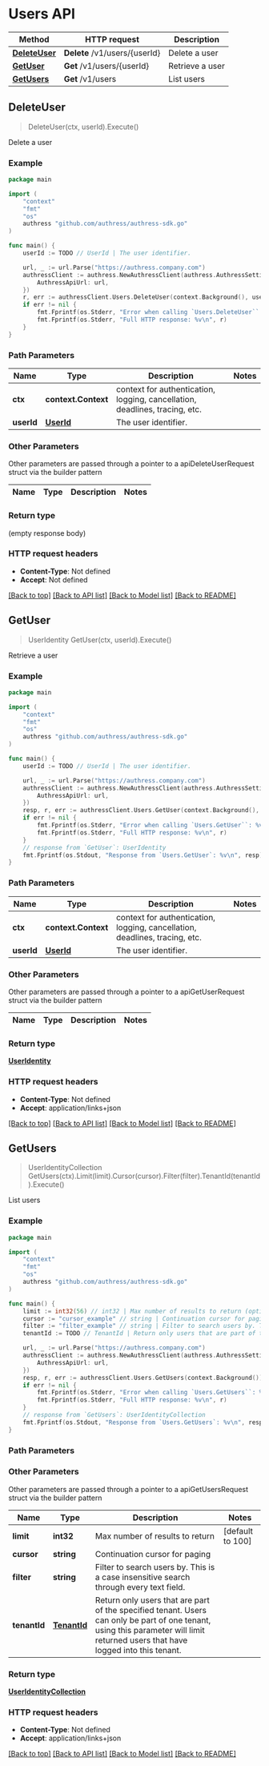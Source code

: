 # Users API

Method | HTTP request | Description
------------- | ------------- | -------------
[**DeleteUser**](#DeleteUser) | **Delete** /v1/users/{userId} | Delete a user
[**GetUser**](#GetUser) | **Get** /v1/users/{userId} | Retrieve a user
[**GetUsers**](#GetUsers) | **Get** /v1/users | List users



## DeleteUser

> DeleteUser(ctx, userId).Execute()

Delete a user



### Example

```go
package main

import (
	"context"
	"fmt"
	"os"
	authress "github.com/authress/authress-sdk.go"
)

func main() {
	userId := TODO // UserId | The user identifier.

	url, _ := url.Parse("https://authress.company.com")
	authressClient := authress.NewAuthressClient(authress.AuthressSettings{
		AuthressApiUrl: url,
	})
	r, err := authressClient.Users.DeleteUser(context.Background(), userId).Execute()
	if err != nil {
		fmt.Fprintf(os.Stderr, "Error when calling `Users.DeleteUser``: %v\n", err)
		fmt.Fprintf(os.Stderr, "Full HTTP response: %v\n", r)
	}
}
```

### Path Parameters


Name | Type | Description  | Notes
------------- | ------------- | ------------- | -------------
**ctx** | **context.Context** | context for authentication, logging, cancellation, deadlines, tracing, etc.
**userId** | [**UserId**](.md) | The user identifier. | 

### Other Parameters

Other parameters are passed through a pointer to a apiDeleteUserRequest struct via the builder pattern


Name | Type | Description  | Notes
------------- | ------------- | ------------- | -------------


### Return type

 (empty response body)

### HTTP request headers

- **Content-Type**: Not defined
- **Accept**: Not defined

[[Back to top]](#) [[Back to API list]](./README.md#documentation-for-api-endpoints)
[[Back to Model list]](./README.md#documentation-for-models)
[[Back to README]](./README.md)


## GetUser

> UserIdentity GetUser(ctx, userId).Execute()

Retrieve a user



### Example

```go
package main

import (
	"context"
	"fmt"
	"os"
	authress "github.com/authress/authress-sdk.go"
)

func main() {
	userId := TODO // UserId | The user identifier.

	url, _ := url.Parse("https://authress.company.com")
	authressClient := authress.NewAuthressClient(authress.AuthressSettings{
		AuthressApiUrl: url,
	})
	resp, r, err := authressClient.Users.GetUser(context.Background(), userId).Execute()
	if err != nil {
		fmt.Fprintf(os.Stderr, "Error when calling `Users.GetUser``: %v\n", err)
		fmt.Fprintf(os.Stderr, "Full HTTP response: %v\n", r)
	}
	// response from `GetUser`: UserIdentity
	fmt.Fprintf(os.Stdout, "Response from `Users.GetUser`: %v\n", resp)
}
```

### Path Parameters


Name | Type | Description  | Notes
------------- | ------------- | ------------- | -------------
**ctx** | **context.Context** | context for authentication, logging, cancellation, deadlines, tracing, etc.
**userId** | [**UserId**](.md) | The user identifier. | 

### Other Parameters

Other parameters are passed through a pointer to a apiGetUserRequest struct via the builder pattern


Name | Type | Description  | Notes
------------- | ------------- | ------------- | -------------


### Return type

[**UserIdentity**](UserIdentity.md)

### HTTP request headers

- **Content-Type**: Not defined
- **Accept**: application/links+json

[[Back to top]](#) [[Back to API list]](./README.md#documentation-for-api-endpoints)
[[Back to Model list]](./README.md#documentation-for-models)
[[Back to README]](./README.md)


## GetUsers

> UserIdentityCollection GetUsers(ctx).Limit(limit).Cursor(cursor).Filter(filter).TenantId(tenantId).Execute()

List users



### Example

```go
package main

import (
	"context"
	"fmt"
	"os"
	authress "github.com/authress/authress-sdk.go"
)

func main() {
	limit := int32(56) // int32 | Max number of results to return (optional) (default to 100)
	cursor := "cursor_example" // string | Continuation cursor for paging (optional)
	filter := "filter_example" // string | Filter to search users by. This is a case insensitive search through every text field. (optional)
	tenantId := TODO // TenantId | Return only users that are part of the specified tenant. Users can only be part of one tenant, using this parameter will limit returned users that have logged into this tenant. (optional)

	url, _ := url.Parse("https://authress.company.com")
	authressClient := authress.NewAuthressClient(authress.AuthressSettings{
		AuthressApiUrl: url,
	})
	resp, r, err := authressClient.Users.GetUsers(context.Background()).Limit(limit).Cursor(cursor).Filter(filter).TenantId(tenantId).Execute()
	if err != nil {
		fmt.Fprintf(os.Stderr, "Error when calling `Users.GetUsers``: %v\n", err)
		fmt.Fprintf(os.Stderr, "Full HTTP response: %v\n", r)
	}
	// response from `GetUsers`: UserIdentityCollection
	fmt.Fprintf(os.Stdout, "Response from `Users.GetUsers`: %v\n", resp)
}
```

### Path Parameters



### Other Parameters

Other parameters are passed through a pointer to a apiGetUsersRequest struct via the builder pattern


Name | Type | Description  | Notes
------------- | ------------- | ------------- | -------------
 **limit** | **int32** | Max number of results to return | [default to 100]
 **cursor** | **string** | Continuation cursor for paging | 
 **filter** | **string** | Filter to search users by. This is a case insensitive search through every text field. | 
 **tenantId** | [**TenantId**](TenantId.md) | Return only users that are part of the specified tenant. Users can only be part of one tenant, using this parameter will limit returned users that have logged into this tenant. | 

### Return type

[**UserIdentityCollection**](UserIdentityCollection.md)

### HTTP request headers

- **Content-Type**: Not defined
- **Accept**: application/links+json

[[Back to top]](#) [[Back to API list]](./README.md#documentation-for-api-endpoints)
[[Back to Model list]](./README.md#documentation-for-models)
[[Back to README]](./README.md)

